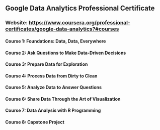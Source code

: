## Google Data Analytics Professional Certificate 
### Website: https://www.coursera.org/professional-certificates/google-data-analytics?#courses
#### Course 1: Foundations: Data, Data, Everywhere 
#### Course 2: Ask Questions to Make Data-Driven Decisions
#### Course 3: Prepare Data for Exploration
#### Course 4: Process Data from Dirty to Clean
#### Course 5: Analyze Data to Answer Questions
#### Course 6: Share Data Through the Art of Visualization
#### Course 7: Data Analysis with R Programming
#### Course 8: Capstone Project 
